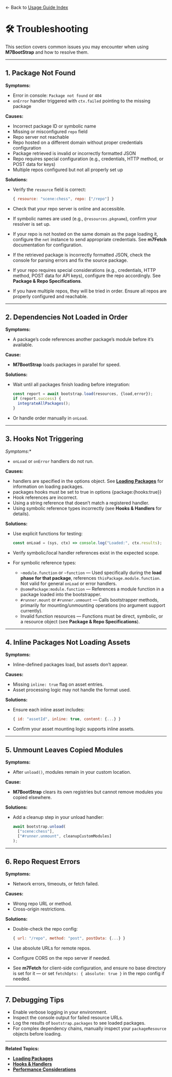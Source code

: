 ← Back to [Usage Guide Index](TOC.md)

# 🛠 Troubleshooting

This section covers common issues you may encounter when using **M7BootStrap** and how to resolve them.

---

## 1. Package Not Found

**Symptoms:**

* Error in console: `Package not found` or `404`
* `onError` handler triggered with `ctx.failed` pointing to the missing package

**Causes:**

* Incorrect package ID or symbolic name
* Missing or misconfigured `repo` field
* Repo server not reachable
* Repo hosted on a different domain without proper credentials configuration
* Package retrieved is invalid or incorrectly formatted JSON
* Repo requires special configuration (e.g., credentials, HTTP method, or POST data for keys)
* Multiple repos configured but not all properly set up

**Solutions:**

* Verify the `resource` field is correct:

  ```js
  { resource: "scene:chess", repo: ["/repo"] }
  ```
* Check that your repo server is online and accessible.
* If symbolic names are used (e.g., `@resources.pkgname`), confirm your resolver is set up.
* If your repo is not hosted on the same domain as the page loading it, configure the `net` instance to send appropriate credentials. See **m7Fetch** documentation for configuration.
* If the retrieved package is incorrectly formatted JSON, check the console for parsing errors and fix the source package.
* If your repo requires special considerations (e.g., credentials, HTTP method, POST data for API keys), configure the repo accordingly. See **Package & Repo Specifications**.
* If you have multiple repos, they will be tried in order. Ensure all repos are properly configured and reachable.

---

## 2. Dependencies Not Loaded in Order

**Symptoms:**

* A package’s code references another package’s module before it’s available.

**Cause:**

* **M7BootStrap** loads packages in parallel for speed.

**Solutions:**

* Wait until all packages finish loading before integration:

  ```js
  const report = await bootstrap.load(resources, {load,error});
  if (report.success) {
    integrateAllPackages();
  }
  ```
* Or handle order manually in `onLoad`.

---

## 3. Hooks Not Triggering

*Symptoms:**

* `onLoad` or `onError` handlers do not run.

**Causes:**
* handlers are specified in the options object. See **[Loading Packages](LOADING_PACKAGES.md)** for information on loading packages.
* packages hooks must be set to true in options {package:{hooks:true}}
* Hook references are incorrect.
* Using a string reference that doesn’t match a registered handler.
* Using symbolic reference types incorrectly (see **Hooks & Handlers** for details).

**Solutions:**

* Use explicit functions for testing:

  ```js
  const onLoad = (sys, ctx) => console.log("Loaded:", ctx.results);
  ```
* Verify symbolic/local handler references exist in the expected scope.
* For symbolic reference types:

  * `~module.function` or `~function` — Used specifically during the **load phase for that package**, references `thisPackage.module.function`. Not valid for general `onLoad` or error handlers.
  * `@somePackage:module.function` — References a module function in a package loaded into the bootstrapper.
  * `#runner.mount` or `#runner.unmount` — Calls bootstrapper methods, primarily for mounting/unmounting operations (no argument support currently).
  * Invalid function resources — Functions must be direct, symbolic, or a resource object (see **Package & Repo Specifications**).

---

## 4. Inline Packages Not Loading Assets

**Symptoms:**

* Inline-defined packages load, but assets don’t appear.

**Causes:**

* Missing `inline: true` flag on asset entries.
* Asset processing logic may not handle the format used.

**Solutions:**

* Ensure each inline asset includes:

  ```js
  { id: "assetId", inline: true, content: {...} }
  ```
* Confirm your asset mounting logic supports inline assets.

---

## 5. Unmount Leaves Copied Modules

**Symptoms:**

* After `unload()`, modules remain in your custom location.

**Cause:**

* **M7BootStrap** clears its own registries but cannot remove modules you copied elsewhere.

**Solutions:**

* Add a cleanup step in your unload handler:

  ```js
  await bootstrap.unload(
    ["scene:chess"],
    ["#runner.unmount", cleanupCustomModules]
  );
  ```

---

## 6. Repo Request Errors

**Symptoms:**

* Network errors, timeouts, or fetch failed.

**Causes:**

* Wrong repo URL or method.
* Cross-origin restrictions.

**Solutions:**

* Double-check the repo config:

  ```js
  { url: "/repo", method: "post", postData: {...} }
  ```
* Use absolute URLs for remote repos.
* Configure CORS on the repo server if needed.
* See **m7Fetch** for client-side configuration, and ensure no base directory is set for it — or set `fetchOpts: { absolute: true }` in the repo config if needed.
---

## 7. Debugging Tips

* Enable verbose logging in your environment.
* Inspect the console output for failed resource URLs.
* Log the results of `bootstrap.packages` to see loaded packages.
* For complex dependency chains, manually inspect your `packageResource` objects before loading.

---

**Related Topics:**

* **[Loading Packages](LOADING_PACKAGES.md)**
* **[Hooks & Handlers](HOOKS_AND_HANDLERS.md)**
* **[Performance Considerations](PERFORMANCE.md)**
